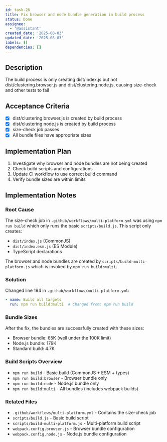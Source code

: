 ```yaml
---
id: task-26
title: Fix browser and node bundle generation in build process
status: Done
assignee:
  - '@assistant'
created_date: '2025-08-03'
updated_date: '2025-08-03'
labels: []
dependencies: []
---
```


## Description

The build process is only creating dist/index.js but not dist/clustering.browser.js and dist/clustering.node.js, causing size-check and other tests to fail

## Acceptance Criteria

- [x] dist/clustering.browser.js is created by build process
- [x] dist/clustering.node.js is created by build process
- [x] size-check job passes
- [x] All bundle files have appropriate sizes

## Implementation Plan

1. Investigate why browser and node bundles are not being created
2. Check build scripts and configurations
3. Update CI workflow to use correct build command
4. Verify bundle sizes are within limits

## Implementation Notes

### Root Cause

The size-check job in `.github/workflows/multi-platform.yml` was using `npm run build` which only runs the basic `scripts/build.js`. This script only creates:

- `dist/index.js` (CommonJS)
- `dist/index.esm.js` (ES Module)
- TypeScript declarations

The browser and node bundles are created by `scripts/build-multi-platform.js` which is invoked by `npm run build:multi`.

### Solution

Changed line 194 in `.github/workflows/multi-platform.yml`:

```yaml
- name: Build all targets
  run: npm run build:multi  # Changed from: npm run build
```

### Bundle Sizes

After the fix, the bundles are successfully created with these sizes:

- Browser bundle: 65K (well under the 100K limit)
- Node.js bundle: 179K
- Standard build: 4.7K

### Build Scripts Overview

- `npm run build` - Basic build (CommonJS + ESM + types)
- `npm run build:browser` - Browser bundle only
- `npm run build:node` - Node.js bundle only
- `npm run build:multi` - All bundles (includes webpack builds)

### Related Files

- `.github/workflows/multi-platform.yml` - Contains the size-check job
- `scripts/build.js` - Basic build script
- `scripts/build-multi-platform.js` - Multi-platform build script
- `webpack.config.browser.js` - Browser bundle configuration
- `webpack.config.node.js` - Node.js bundle configuration
